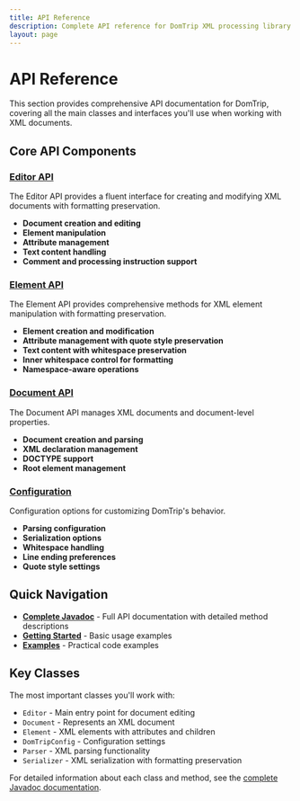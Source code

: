 ```yaml
---
title: API Reference
description: Complete API reference for DomTrip XML processing library
layout: page
---
```


# API Reference

This section provides comprehensive API documentation for DomTrip, covering all the main classes and interfaces you'll use when working with XML documents.

## Core API Components

### [Editor API](editor/)
The Editor API provides a fluent interface for creating and modifying XML documents with formatting preservation.

- **Document creation and editing**
- **Element manipulation**
- **Attribute management**
- **Text content handling**
- **Comment and processing instruction support**

### [Element API](element/)
The Element API provides comprehensive methods for XML element manipulation with formatting preservation.

- **Element creation and modification**
- **Attribute management with quote style preservation**
- **Text content with whitespace preservation**
- **Inner whitespace control for formatting**
- **Namespace-aware operations**

### [Document API](document/)
The Document API manages XML documents and document-level properties.

- **Document creation and parsing**
- **XML declaration management**
- **DOCTYPE support**
- **Root element management**

### [Configuration](configuration/)
Configuration options for customizing DomTrip's behavior.

- **Parsing configuration**
- **Serialization options**
- **Whitespace handling**
- **Line ending preferences**
- **Quote style settings**

## Quick Navigation

- **[Complete Javadoc](../../javadoc/)** - Full API documentation with detailed method descriptions
- **[Getting Started](../getting-started/)** - Basic usage examples
- **[Examples](../../examples/)** - Practical code examples

## Key Classes

The most important classes you'll work with:

- `Editor` - Main entry point for document editing
- `Document` - Represents an XML document
- `Element` - XML elements with attributes and children
- `DomTripConfig` - Configuration settings
- `Parser` - XML parsing functionality
- `Serializer` - XML serialization with formatting preservation

For detailed information about each class and method, see the [complete Javadoc documentation](/domtrip/javadoc/).
